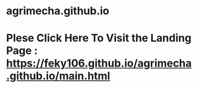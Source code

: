 # agrimecha.github.io
# Plese Click Here To Visit the Landing Page : https://feky106.github.io/agrimecha.github.io/main.html
